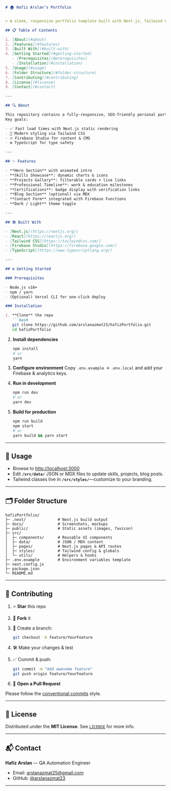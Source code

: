 ````markdown
# 🏠 Hafiz Arslan’s Portfolio


> A sleek, responsive portfolio template built with Next.js, Tailwind CSS & Firebase. Perfect for showcasing your skills, projects, and experience with minimal effort.

## 📋 Table of Contents

1. [About](#about)  
2. [Features](#features)  
3. [Built With](#built-with)  
4. [Getting Started](#getting-started)  
   - [Prerequisites](#prerequisites)  
   - [Installation](#installation)  
5. [Usage](#usage)  
6. [Folder Structure](#folder-structure)  
7. [Contributing](#contributing)  
8. [License](#license)  
9. [Contact](#contact)  

---

## 🔍 About

This repository contains a fully-responsive, SEO-friendly personal portfolio template.  
Key goals:

- ✅ Fast load times with Next.js static rendering  
- 🎨 Modern styling via Tailwind CSS  
- 🔥 Firebase Studio for content & CMS  
- ⚙️ TypeScript for type safety  

---

## ✨ Features

- **Hero Section** with animated intro  
- **Skills Showcase**: dynamic charts & icons  
- **Projects Gallery**: filterable cards + live links  
- **Professional Timeline**: work & education milestones  
- **Certifications**: badge display with verification links  
- **Blog Section** (optional) via MDX  
- **Contact Form** integrated with Firebase Functions  
- **Dark / Light** theme toggle  

---

## 🛠️ Built With

- [Next.js](https://nextjs.org/)  
- [React](https://reactjs.org/)  
- [Tailwind CSS](https://tailwindcss.com/)  
- [Firebase Studio](https://firebase.google.com/)  
- [TypeScript](https://www.typescriptlang.org/)  

---

## ⚙️ Getting Started

### Prerequisites

- Node.js v16+  
- npm / yarn  
- (Optional) Vercel CLI for one-click deploy  

### Installation

1. **Clone** the repo  
   ```bash
   git clone https://github.com/arslanazmat23/hafizPortfolio.git
   cd hafizPortfolio
````

2. **Install dependencies**

   ```bash
   npm install
   # or
   yarn
   ```

3. **Configure environment**
   Copy `.env.example` → `.env.local` and add your Firebase & analytics keys.

4. **Run in development**

   ```bash
   npm run dev
   # or
   yarn dev
   ```

5. **Build for production**

   ```bash
   npm run build
   npm start
   # or
   yarn build && yarn start
   ```

---

## 🚀 Usage

* Browse to [http://localhost:3000](http://localhost:3000)
* Edit **`/src/data/`** JSON or MDX files to update skills, projects, blog posts.
* Tailwind classes live in **`/src/styles/`**—customize to your branding.

---

## 🗂️ Folder Structure

```
hafizPortfolio/
├─ .next/              # Next.js build output
├─ docs/               # Screenshots, mockups
├─ public/             # Static assets (images, favicon)
├─ src/
│  ├─ components/      # Reusable UI components
│  ├─ data/            # JSON / MDX content
│  ├─ pages/           # Next.js pages & API routes
│  ├─ styles/          # Tailwind config & globals
│  └─ utils/           # Helpers & hooks
├─ .env.example        # Environment variables template
├─ next.config.js
├─ package.json
└─ README.md
```

---

## 🤝 Contributing

1. ⭐️ **Star** this repo
2. 🍴 **Fork** it
3. 🔀 Create a branch:

   ```bash
   git checkout -b feature/YourFeature
   ```
4. 🛠 Make your changes & test
5. ✅ Commit & push:

   ```bash
   git commit -m "Add awesome feature"
   git push origin feature/YourFeature
   ```
6. 🔀 **Open a Pull Request**

Please follow the [conventional commits](https://www.conventionalcommits.org/) style.

---

## 📝 License

Distributed under the **MIT License**. See [`LICENSE`](LICENSE) for more info.

---

## 📬 Contact

**Hafiz Arslan** — QA Automation Engineer

* Email: [arslanazmat25@gmail.com](mailto:arslanazmat25@gmail.com)
* GitHub: [@arslanazmat23](https://github.com/arslanazmat23)

---

```

